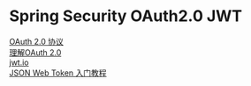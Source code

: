
# Spring Security OAuth2.0 JWT

[OAuth 2.0 协议](https://oauth.net/2/)  
[理解OAuth 2.0](http://www.ruanyifeng.com/blog/2014/05/oauth_2_0.html)  
[jwt.io](https://jwt.io/)  
[JSON Web Token 入门教程](http://www.ruanyifeng.com/blog/2018/07/json_web_token-tutorial.html)  

# 


